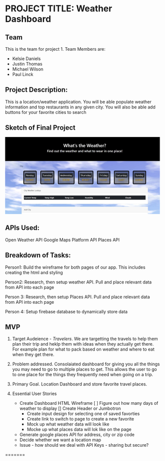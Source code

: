# PROJECT TITLE: Weather Dashboard

## Team

This is the team for project 1.  Team Members are:

* Kelsie Daniels
* Justin Thomas
* Michael Wilson
* Paul Linck

## Project Description:

This is a location/weather application.  You will be able populate weather information and top restaurants in any given city.  You will also be able add buttons for your favorite cities to search

## Sketch of Final Project
![Screen Example](assets/images/WeatherSketch.jpg)

## APIs Used:
Open Weather API
Google Maps Platform API
Places API

## Breakdown of Tasks:
Person1: Build the wireframe for both pages of our app.  This includes creating the html and styling

Person2: Research, then setup weather API.  Pull and place relevant data from API into each page

Person 3: Research, then setup Places API.  Pull and place relevant data from API into each page

Person 4: Setup firebase database to dynamically store data

## MVP

1. Target Audeience - _Travelers_.  We are targetting the travels to help them plan their trip and heklp them with ideas when they actually get there.  For example plan for what to pack based on weather and where to eat when they get there.

2. Problem addressed.  Consolaiated dashboard for giving you all the things you may need to go to multiple places to get.  This allows the user to go to one place for the things they frequently need when going on a trip.

3. Primary Goal.  Location Dashboard and store favorite travel places.

4. Essential User Stories
   * Create Dashboard HTML Wireframe
     [ ] Figure out how many days of weather to display
     [] Create Header or Jumbotron
     * Create input design for selecting one of saved favorties
     * Create link to switch to page to create a new favorite
     * Mock up what weather data will look like
     * Mocke up what places data will lok like on the page
   * Generate google places API for address, city or zip code
   * Decide whether we want a location map
   * Issue - how should we deal with API Keys - sharing but secure?

=======
